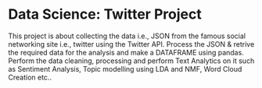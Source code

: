 # Data Science: Twitter Project

This project is about collecting the data i.e., JSON from the famous social networking site i.e., twitter using the Twitter API.
Process the JSON & retrive the required data for the analysis and make a DATAFRAME using pandas.
Perform the data cleaning, processing and perform Text Analytics on it such as Sentiment Analysis, Topic modelling using LDA and NMF, Word Cloud Creation etc..
